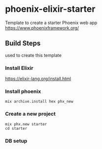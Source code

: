 # phoenix-elixir-starter
Template to create a starter Phoenix web app
https://www.phoenixframework.org/


## Build Steps
used to create this template

### Install Elixir

https://elixir-lang.org/install.html

### Install phoenix

```
mix archive.install hex phx_new
```

### Create a new project

```
mix phx.new starter
cd starter

```

### DB setup

```
```
